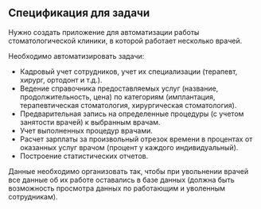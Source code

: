 ## Спецификация для задачи
Нужно создать приложение для автоматизации работы стоматологической клиники, в которой работает несколько врачей.

Необходимо автоматизировать задачи:
* Кадровый учет сотрудников, учет их специализации (терапевт, хирург, ортодонт и т.д.).
* Ведение справочника предоставляемых услуг (название, продолжительность, цена) по категориям (имплантация, терапевтическая стоматология, хирургическая стоматология).
* Предварительная запись на определенные процедуры (с учетом занятости врачей) к выбранным врачам.
* Учет выполненных процедур врачами.
* Расчет зарплаты за произвольный отрезок времени в процентах от оказанных услуг врачом (процент у каждого индивидуальный).
* Построение статистических отчетов.

Данные необходимо организовать так, чтобы при увольнении врачей все данные об их работе оставались в базе данных (должна быть возможность просмотра данных по работающим и уволенным сотрудникам).
